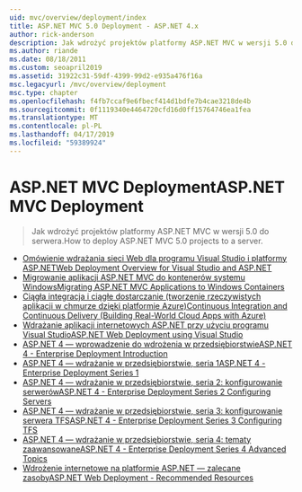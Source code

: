 ```yaml
---
uid: mvc/overview/deployment/index
title: ASP.NET MVC 5.0 Deployment - ASP.NET 4.x
author: rick-anderson
description: Jak wdrożyć projektów platformy ASP.NET MVC w wersji 5.0 do serwera.
ms.author: riande
ms.date: 08/18/2011
ms.custom: seoapril2019
ms.assetid: 31922c31-59df-4399-99d2-e935a476f16a
msc.legacyurl: /mvc/overview/deployment
msc.type: chapter
ms.openlocfilehash: f4fb7ccaf9e6fbecf414d1bdfe7b4cae3218de4b
ms.sourcegitcommit: 0f1119340e4464720cfd16d0ff15764746ea1fea
ms.translationtype: MT
ms.contentlocale: pl-PL
ms.lasthandoff: 04/17/2019
ms.locfileid: "59389924"
---
```

# <a name="aspnet-mvc-deployment"></a><span data-ttu-id="21abb-103">ASP.NET MVC Deployment</span><span class="sxs-lookup"><span data-stu-id="21abb-103">ASP.NET MVC Deployment</span></span>

> <span data-ttu-id="21abb-104">Jak wdrożyć projektów platformy ASP.NET MVC w wersji 5.0 do serwera.</span><span class="sxs-lookup"><span data-stu-id="21abb-104">How to deploy ASP.NET MVC 5.0 projects to a server.</span></span>

- [<span data-ttu-id="21abb-105">Omówienie wdrażania sieci Web dla programu Visual Studio i platformy ASP.NET</span><span class="sxs-lookup"><span data-stu-id="21abb-105">Web Deployment Overview for Visual Studio and ASP.NET</span></span>](https://msdn.microsoft.com/library/dd394698)
- [<span data-ttu-id="21abb-106">Migrowanie aplikacji ASP.NET MVC do kontenerów systemu Windows</span><span class="sxs-lookup"><span data-stu-id="21abb-106">Migrating ASP.NET MVC Applications to Windows Containers</span></span>](docker-aspnetmvc.md)
- [<span data-ttu-id="21abb-107">Ciągła integracja i ciągłe dostarczanie (tworzenie rzeczywistych aplikacji w chmurze dzięki platformie Azure)</span><span class="sxs-lookup"><span data-stu-id="21abb-107">Continuous Integration and Continuous Delivery (Building Real-World Cloud Apps with Azure)</span></span>](../../../aspnet/overview/developing-apps-with-windows-azure/building-real-world-cloud-apps-with-windows-azure/continuous-integration-and-continuous-delivery.md)
- [<span data-ttu-id="21abb-108">Wdrażanie aplikacji internetowych ASP.NET przy użyciu programu Visual Studio</span><span class="sxs-lookup"><span data-stu-id="21abb-108">ASP.NET Web Deployment using Visual Studio</span></span>](../../../web-forms/overview/deployment/visual-studio-web-deployment/index.md)
- [<span data-ttu-id="21abb-109">ASP.NET 4 — wprowadzenie do wdrożenia w przedsiębiorstwie</span><span class="sxs-lookup"><span data-stu-id="21abb-109">ASP.NET 4 - Enterprise Deployment Introduction</span></span>](../../../web-forms/overview/deployment/deploying-web-applications-in-enterprise-scenarios/index.md)
- [<span data-ttu-id="21abb-110">ASP.NET 4 — wdrażanie w przedsiębiorstwie, seria 1</span><span class="sxs-lookup"><span data-stu-id="21abb-110">ASP.NET 4 - Enterprise Deployment Series 1</span></span>](../../../web-forms/overview/deployment/web-deployment-in-the-enterprise/index.md)
- [<span data-ttu-id="21abb-111">ASP.NET 4 — wdrażanie w przedsiębiorstwie, seria 2: konfigurowanie serwerów</span><span class="sxs-lookup"><span data-stu-id="21abb-111">ASP.NET 4 - Enterprise Deployment Series 2 Configuring Servers</span></span>](../../../web-forms/overview/deployment/configuring-server-environments-for-web-deployment/index.md)
- [<span data-ttu-id="21abb-112">ASP.NET 4 — wdrażanie w przedsiębiorstwie, seria 3: konfigurowanie serwera TFS</span><span class="sxs-lookup"><span data-stu-id="21abb-112">ASP.NET 4 - Enterprise Deployment Series 3 Configuring TFS</span></span>](../../../web-forms/overview/deployment/configuring-team-foundation-server-for-web-deployment/index.md)
- [<span data-ttu-id="21abb-113">ASP.NET 4 — wdrażanie w przedsiębiorstwie, seria 4: tematy zaawansowane</span><span class="sxs-lookup"><span data-stu-id="21abb-113">ASP.NET 4 - Enterprise Deployment Series 4 Advanced Topics</span></span>](../../../web-forms/overview/deployment/advanced-enterprise-web-deployment/index.md)
- [<span data-ttu-id="21abb-114">Wdrożenie internetowe na platformie ASP.NET — zalecane zasoby</span><span class="sxs-lookup"><span data-stu-id="21abb-114">ASP.NET Web Deployment - Recommended Resources</span></span>](../../../whitepapers/aspnet-web-deployment-content-map.md)

